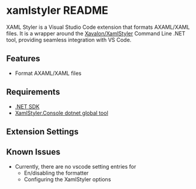# xamlstyler README

XAML Styler is a Visual Studio Code extension that formats AXAML/XAML files. It is a wrapper around the [Xavalon/XamlStyler](https://github.com/Xavalon/XamlStyler) Command Line .NET tool, providing seamless integration with VS Code.

## Features

- Format AXAML/XAML files

## Requirements

- [.NET SDK](https://dotnet.microsoft.com/en-us/download)
- [XamlStyler.Console dotnet global tool](https://github.com/Xavalon/XamlStyler/wiki/Script-Integration#install-as-a-global-tool)

## Extension Settings

## Known Issues

- Currently, there are no vscode setting entries for
  - En/disabling the formatter
  - Configuring the XamlStyler options
